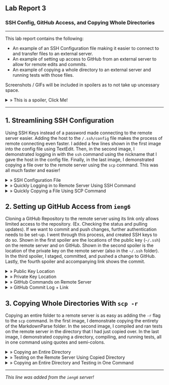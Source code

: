 ## Lab Report 3
### SSH Config, GitHub Access, and Copying Whole Directories
---

This lab report contains the following:
- An example of an SSH Configuration file making it easier to connect to and transfer files to an external server.
- An example of setting up access to GitHub from an external server to allow for remote edits and commits.
- An example of copying a whole directory to an external server and running tests with those files.

Screenshots / GIFs will be included in spoilers as to not take up uncessary space. 

<details>
  <summary> » This is a spoiler, Click Me!</summary>
  This is the inside of a spoiler where images will be located!
  </details>

---

## 1. Streamlining SSH Configuration

  Using SSH Keys instead of a password made connecting to the remote server easier. Adding the host to the ```/.ssh/config``` file makes the process of remote connecting even faster. I added a few lines shown in the first image into the config file using TextEdit. Then, in the second image, I demonstrated logging in with the ```ssh``` command using the nickname that I gave the host in the config file. Finally, in the last image, I demonstrated copying a file over to the remote server using the ```scp``` command. This was all much faster and easier!
  
<details>
  <summary> » SSH Configuration File</summary>
  <img src="lab3images/sshconfig.gif" alt="SSH Configuration File">
  </details>

<details>
  <summary> » Quickly Logging in to Remote Server Using SSH Command</summary>
  <img src="lab3images/sshlogin.gif" alt="SSH Login">
  </details>

<details>
  <summary> » Quickly Copying a File Using SCP Command</summary>
  <img src="lab3images/scp.gif" alt="SCP">
  </details>


## 2. Setting up GitHub Access from ```ieng6```

  Cloning a GitHub Repository to the remote server using its link only allows limited access to the repository. (Ex. Checking the status and pulling updates). If we want to commit and push changes, further authentication needs to be set-up. I went through this process, and created SSH keys to do so. Shown in the first spoiler are the locations of the public key (```~/.ssh```) on the remote server and on GitHub. Shown in the second spoiler is the location of the private key on the remote server (also in the ```~/.ssh``` folder). In the third spoiler, I staged, committed, and pushed a change to GitHub. Lastly, the fourth spoiler and accompanying link shows the commit.
  
<details>
  <summary> » Public Key Location</summary>
  <img src="lab3images/ieng6GHPubKey.png" alt="Public Key on Remote Server">
  <img src="lab3images/GHPubKey.png" alt="Public Key on GitHub">
  </details>

<details>
  <summary> » Private Key Location</summary>
  <img src="lab3images/ieng6GHPrivKey.png" alt="Private Key on Remote Server">
  </details>
  
  <details>
  <summary> » GitHub Commands on Remote Server</summary>
  <img src="lab3images/ieng6GHCommands.png" alt="GitHub Commands on Remote Server">
  </details>
  
  <details>
  <summary> » GitHub Commit Log + Link</summary>
  <img src="lab3images/ieng6Commit.png" alt="Commit from Remote Server">
  <a href="https://github.com/theojouvin/CSE15L/commit/bbdbf48de7ca5cbd56ee5ff50e299556e606265a" target="_blank">Commit from Remote Server</a>
  </details>
  
  
## 3. Copying Whole Directories With ```scp -r```

  Copying an entire folder to a remote server is as easy as adding the ```-r``` flag to the ```scp``` command. In the first image, I demonstrate copying the entirety of the MarkdownParse folder. In the second image, I compiled and ran tests on the remote server in the directory that I had just copied over. In the last image, I demonstrated copying a directory, compiling, and running tests, all in one command using quotes and semi-colons.
  
<details>
  <summary> » Copying an Entire Directory</summary>
  <img src="lab3images/copywholedir.gif" alt="Copying an Entire Directory">
  </details>

<details>
  <summary> » Testing on the Remote Server Using Copied Directory</summary>
  <img src="lab3images/testcopieddir.gif" alt="Testing with Copied Directory">
  </details>

<details>
  <summary> » Copying an Entire Directory and Testing in One Command</summary>
  <img src="lab3images/combinecmds.gif" alt="Combining Commands">
  </details>


---

*This line was added from the ```ieng6``` server!*
